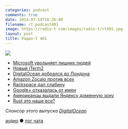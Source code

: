 ```yaml
---
categories: podcast
comments: true
date: 2014-07-19T16:26:00
filename: rt_podcast401
image: https://radio-t.com/images/radio-t/rt401.jpg
layout: post
title: Радио-Т 401
---
```


![](https://radio-t.com/images/radio-t/rt401.jpg)

* [Microsoft увольняет лишних людей](http://www.zdnet.com/beyond-12500-former-nokia-employees-who-else-is-microsoft-laying-off-7000031726/)
* [Новый iTerm2](http://www.iterm2.com/news.html)
* [DigitalOcean добрался до Лондона](https://www.digitalocean.com/company/blog/introducing-our-london-region/)
* [Amazon Zocalo против всех](http://prsm.tc/co9ZSj)
* [Rackspace дал слабину](http://gigaom.com/2014/07/15/rackspace-battling-amazon-tiers-cloud-services-to-show-off-its-strengths/)
* [Google+ отказалась от имен](http://www.techspot.com/news/57424-google-ends-long-standing-real-names-policy.html)
* [Американцы выдали Яндексу доменную зону](http://izvestia.ru/news/573843)
* [Rust это наше все?](http://prsm.tc/299jQB)

_Спонсор этого выпуска [DigitalOcean](https://www.digitalocean.com)_

[аудио](http://cdn.radio-t.com/rt_podcast401.mp3) ● [лог чата](http://chat.radio-t.com/logs/radio-t-401.html)
<audio src="http://cdn.radio-t.com/rt_podcast401.mp3" preload="none"></audio>
